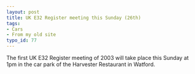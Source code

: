 ```yaml
---
layout: post
title: UK E32 Register meeting this Sunday (26th)
tags:
- Cars
- From my old site
typo_id: 77
---
```

The first UK E32 Register meeting of 2003 will take place this Sunday at 1pm in the car park of the Harvester Restaurant in Watford.
